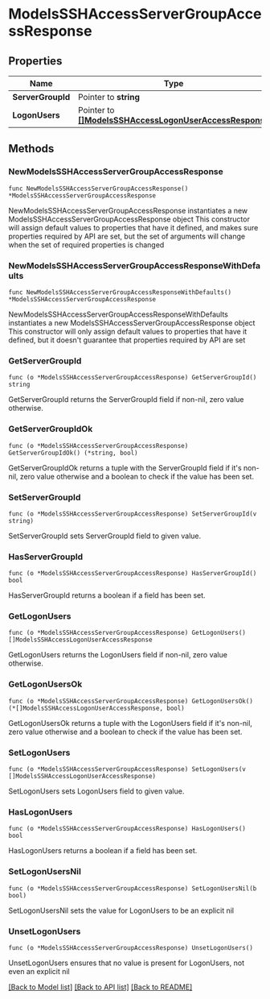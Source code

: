 # ModelsSSHAccessServerGroupAccessResponse

## Properties

Name | Type | Description | Notes
------------ | ------------- | ------------- | -------------
**ServerGroupId** | Pointer to **string** |  | [optional] 
**LogonUsers** | Pointer to [**[]ModelsSSHAccessLogonUserAccessResponse**](ModelsSSHAccessLogonUserAccessResponse.md) |  | [optional] 

## Methods

### NewModelsSSHAccessServerGroupAccessResponse

`func NewModelsSSHAccessServerGroupAccessResponse() *ModelsSSHAccessServerGroupAccessResponse`

NewModelsSSHAccessServerGroupAccessResponse instantiates a new ModelsSSHAccessServerGroupAccessResponse object
This constructor will assign default values to properties that have it defined,
and makes sure properties required by API are set, but the set of arguments
will change when the set of required properties is changed

### NewModelsSSHAccessServerGroupAccessResponseWithDefaults

`func NewModelsSSHAccessServerGroupAccessResponseWithDefaults() *ModelsSSHAccessServerGroupAccessResponse`

NewModelsSSHAccessServerGroupAccessResponseWithDefaults instantiates a new ModelsSSHAccessServerGroupAccessResponse object
This constructor will only assign default values to properties that have it defined,
but it doesn't guarantee that properties required by API are set

### GetServerGroupId

`func (o *ModelsSSHAccessServerGroupAccessResponse) GetServerGroupId() string`

GetServerGroupId returns the ServerGroupId field if non-nil, zero value otherwise.

### GetServerGroupIdOk

`func (o *ModelsSSHAccessServerGroupAccessResponse) GetServerGroupIdOk() (*string, bool)`

GetServerGroupIdOk returns a tuple with the ServerGroupId field if it's non-nil, zero value otherwise
and a boolean to check if the value has been set.

### SetServerGroupId

`func (o *ModelsSSHAccessServerGroupAccessResponse) SetServerGroupId(v string)`

SetServerGroupId sets ServerGroupId field to given value.

### HasServerGroupId

`func (o *ModelsSSHAccessServerGroupAccessResponse) HasServerGroupId() bool`

HasServerGroupId returns a boolean if a field has been set.

### GetLogonUsers

`func (o *ModelsSSHAccessServerGroupAccessResponse) GetLogonUsers() []ModelsSSHAccessLogonUserAccessResponse`

GetLogonUsers returns the LogonUsers field if non-nil, zero value otherwise.

### GetLogonUsersOk

`func (o *ModelsSSHAccessServerGroupAccessResponse) GetLogonUsersOk() (*[]ModelsSSHAccessLogonUserAccessResponse, bool)`

GetLogonUsersOk returns a tuple with the LogonUsers field if it's non-nil, zero value otherwise
and a boolean to check if the value has been set.

### SetLogonUsers

`func (o *ModelsSSHAccessServerGroupAccessResponse) SetLogonUsers(v []ModelsSSHAccessLogonUserAccessResponse)`

SetLogonUsers sets LogonUsers field to given value.

### HasLogonUsers

`func (o *ModelsSSHAccessServerGroupAccessResponse) HasLogonUsers() bool`

HasLogonUsers returns a boolean if a field has been set.

### SetLogonUsersNil

`func (o *ModelsSSHAccessServerGroupAccessResponse) SetLogonUsersNil(b bool)`

 SetLogonUsersNil sets the value for LogonUsers to be an explicit nil

### UnsetLogonUsers
`func (o *ModelsSSHAccessServerGroupAccessResponse) UnsetLogonUsers()`

UnsetLogonUsers ensures that no value is present for LogonUsers, not even an explicit nil

[[Back to Model list]](../README.md#documentation-for-models) [[Back to API list]](../README.md#documentation-for-api-endpoints) [[Back to README]](../README.md)


